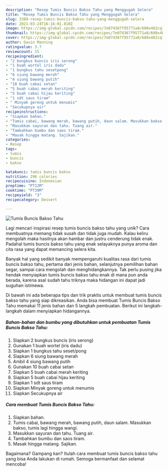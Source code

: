 ```yaml
---
description: "Resep Tumis Buncis Bakso Tahu yang Menggugah Selera"
title: "Resep Tumis Buncis Bakso Tahu yang Menggugah Selera"
slug: 3389-resep-tumis-buncis-bakso-tahu-yang-menggugah-selera
date: 2021-03-24T16:16:01.810Z
image: https://img-global.cpcdn.com/recipes/7e074367f95771a8/680x482cq70/tumis-buncis-bakso-tahu-foto-resep-utama.jpg
thumbnail: https://img-global.cpcdn.com/recipes/7e074367f95771a8/680x482cq70/tumis-buncis-bakso-tahu-foto-resep-utama.jpg
cover: https://img-global.cpcdn.com/recipes/7e074367f95771a8/680x482cq70/tumis-buncis-bakso-tahu-foto-resep-utama.jpg
author: Gavin Manning
ratingvalue: 3.7
reviewcount: 15
recipeingredient:
- "2 bungkus buncis iris serong"
- "1 buah wortel iris dadu"
- "1 bungkus tahu sesetpong"
- "6 siung bawang merah"
- "4 siung bawang putih"
- "10 buah cabai setan"
- "5 buah cabai merah keriting"
- "5 buah cabai hijau keriting"
- "1 sdt saus tiram"
- " Minyak goreng untuk menumis"
- "Secukupnya air"
recipeinstructions:
- "Siapkan bahan."
- "Tumis cabai, bawang merah, bawang putih, daun salam. Masukkan bakso, tumis lagi hingga wangi."
- "Masukkan sayuran dan tahu. Tuang air."
- "Tambahkan bumbu dan saos tiram."
- "Masak hingga matang. Sajikan."
categories:
- Resep
tags:
- tumis
- buncis
- bakso

katakunci: tumis buncis bakso 
nutrition: 296 calories
recipecuisine: Indonesian
preptime: "PT12M"
cooktime: "PT39M"
recipeyield: "3"
recipecategory: Dessert

---
```



![Tumis Buncis Bakso Tahu](https://img-global.cpcdn.com/recipes/7e074367f95771a8/680x482cq70/tumis-buncis-bakso-tahu-foto-resep-utama.jpg)

Lagi mencari inspirasi resep tumis buncis bakso tahu yang unik? Cara membuatnya memang tidak susah dan tidak juga mudah. Kalau keliru mengolah maka hasilnya akan hambar dan justru cenderung tidak enak. Padahal tumis buncis bakso tahu yang enak selayaknya punya aroma dan cita rasa yang dapat memancing selera kita.

Banyak hal yang sedikit banyak mempengaruhi kualitas rasa dari tumis buncis bakso tahu, pertama dari jenis bahan, selanjutnya pemilihan bahan segar, sampai cara mengolah dan menghidangkannya. Tak perlu pusing jika hendak menyiapkan tumis buncis bakso tahu enak di mana pun anda berada, karena asal sudah tahu triknya maka hidangan ini dapat jadi suguhan istimewa.




Di bawah ini ada beberapa tips dan trik praktis untuk membuat tumis buncis bakso tahu yang siap dikreasikan. Anda bisa membuat Tumis Buncis Bakso Tahu memakai 11 jenis bahan dan 5 langkah pembuatan. Berikut ini langkah-langkah dalam menyiapkan hidangannya.

<!--inarticleads1-->

##### Bahan-bahan dan bumbu yang dibutuhkan untuk pembuatan Tumis Buncis Bakso Tahu:

1. Siapkan 2 bungkus buncis (iris serong)
1. Gunakan 1 buah wortel (iris dadu)
1. Siapkan 1 bungkus tahu seset/pong
1. Siapkan 6 siung bawang merah
1. Ambil 4 siung bawang putih
1. Gunakan 10 buah cabai setan
1. Siapkan 5 buah cabai merah keriting
1. Siapkan 5 buah cabai hijau keriting
1. Siapkan 1 sdt saus tiram
1. Siapkan  Minyak goreng untuk menumis
1. Siapkan Secukupnya air




<!--inarticleads2-->

##### Cara membuat Tumis Buncis Bakso Tahu:

1. Siapkan bahan.
1. Tumis cabai, bawang merah, bawang putih, daun salam. Masukkan bakso, tumis lagi hingga wangi.
1. Masukkan sayuran dan tahu. Tuang air.
1. Tambahkan bumbu dan saos tiram.
1. Masak hingga matang. Sajikan.




Bagaimana? Gampang kan? Itulah cara membuat tumis buncis bakso tahu yang bisa Anda lakukan di rumah. Semoga bermanfaat dan selamat mencoba!

